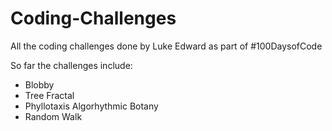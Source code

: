 # Coding-Challenges
All the coding challenges done by Luke Edward as part of #100DaysofCode

So far the challenges include:
- Blobby
- Tree Fractal
- Phyllotaxis Algorhythmic Botany
- Random Walk
